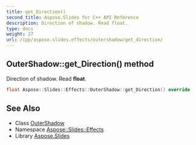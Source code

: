 ```yaml
---
title: get_Direction()
second_title: Aspose.Slides for C++ API Reference
description: Direction of shadow. Read float.
type: docs
weight: 27
url: /cpp/aspose.slides.effects/outershadow/get_direction/
---
```

## OuterShadow::get_Direction() method


Direction of shadow. Read **float**.

```cpp
float Aspose::Slides::Effects::OuterShadow::get_Direction() override
```

## See Also

* Class [OuterShadow](./)
* Namespace [Aspose::Slides::Effects](../)
* Library [Aspose.Slides](../../)